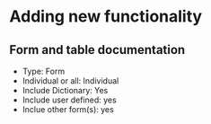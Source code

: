 # Adding new functionality

## Form and table documentation

- Type: Form
- Individual or all: Individual
- Include Dictionary: Yes
- Include user defined: yes
- Inclue other form(s): yes